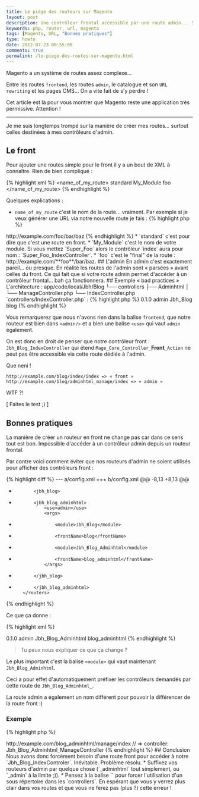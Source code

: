 ```yaml
---
title: Le piège des routeurs sur Magento
layout: post
description: Une contrôleur frontal accessible par une route admin... Si si... C'est possible ! #fail
keywords: php, router, url, magento
tags: [Magento, URL, "Bonnes pratiques"]
type: howto
date: 2012-07-23 00:55:00
comments: true
permalink: /le-piege-des-routes-sur-magento.html
---
```


Magento a un système de routes assez complexe...

Entre les routes `frontend`, les routes `admin`, le catalogue et son `URL rewriting` et les pages CMS... On a vite fait de s'y perdre !

Cet article est là pour vous montrer que Magento reste une application très permissive. Attention !

<!-- more start -->

<hr />

Je me suis longtemps trompé sur la manière de créer mes routes... surtout celles destinées à mes contrôleurs d'admin.

## Le front

Pour ajouter une routes simple pour le front il y a un bout de XML à connaître. Rien de bien compliqué :

{% highlight xml %}
<frontend>
    <routers>
        <name_of_my_route>
            <use>standard</use>
            <args>
                <module>My_Module</module>
                <frontName>foo</frontName>
            </args>
        </name_of_my_route>
    </routers>
</frontend>
{% endhighlight %}

Quelques explications :

* `name_of_my_route` c'est le nom de la route... vraiment. Par exemple si je veux générer une URL via notre nouvelle route je fais :
{% highlight php %}
<?php
Mage::getUrl('name_of_my_route/bar/baz'); // => http://example.com/foo/bar/baz
{% endhighlight %}
* `<use>standard</use>` c'est pour dire que c'est une route en front.
* `<module>My_Module</module>` c'est le nom de votre module. Si vous mettez `Super_Foo` alors le contrôleur `index` aura pour nom : `Super_Foo_IndexController`.
* `<frontName>foo</frontName>` c'est le "final" de la route : http://example.com/**foo**/bar/baz.

## L'admin

En admin c'est exactement pareil... ou presque.

En réalité les routes de l'admin sont « parsées » avant celles du front. Ce qui fait que si votre route admin permet d'accéder à un contrôleur frontal... bah ça fonctionnera.

## Exemple « bad practices »

L'architecture :

    app/code/local/Jbh/Blog
    └── controllers
        ├── Adminhtml
        │   └── ManageController.php
        └── IndexController.php

`controllers/IndexController.php` :

{% highlight php %}
<?php
class Jbh_Blog_IndexController extends Mage_Core_Controller_Front_Action
{
    public function indexAction()
    {
        exit('front');
    }
}
{% endhighlight %}

`controllers/Adminhtml/MagnageController.php` :

{% highlight php %}
<?php
class Jbh_Blog_Adminhtml_ManageController extends Mage_Adminhtml_Controller_Action
{
    public function indexAction()
    {
        exit('admin');
    }
}
{% endhighlight %}

Maintenant regardez bien ce fichier de config :

{% highlight xml %}
<?xml version="1.0" encoding="utf-8"?>
<config>
    <modules>
        <Jbh_Blog>
            <version>0.1.0</version>
        </Jbh_Blog>
    </modules>
    <frontend />
    <admin>
        <routers>
            <jbh_blog>
                <use>admin</use>
                <args>
                    <module>Jbh_Blog</module>
                    <frontName>blog</frontName>
                </args>
            </jbh_blog>
        </routers>
    </admin>
</config>
{% endhighlight %}

Vous remarquerez que nous n'avons rien dans la balise `frontend`, que notre routeur est bien dans `<admin/>` et a bien une balise `<use>` qui vaut `admin` également.

On est donc en droit de penser que notre contrôleur front : `Jbh_Blog_IndexController` qui étend `Mage_Core_Controller_`**Front**`_Action` ne peut pas être accessible via cette route dédiée à l'admin.

Que neni !

    http://example.com/blog/index/index => « front »
    http://example.com/blog/adminhtml_manage/index => « admin »

WTF ?!

[ Faites le test ;) ]

## Bonnes pratiques

La manière de créer un routeur en front ne change pas car dans ce sens tout est bon. Impossible d'accéder à un contrôleur admin depuis un routeur frontal.

Par contre voici comment éviter que nos routeurs d'admin ne soient utilisés pour afficher des contrôleurs front :

{% highlight diff %}
--- a/config.xml
+++ b/config.xml
@@ -8,13 +8,13 @@
     <frontend />
     <admin>
         <routers>
-            <jbh_blog>
+            <jbh_blog_adminhtml>
                 <use>admin</use>
                 <args>
-                    <module>Jbh_Blog</module>
-                    <frontName>blog</frontName>
+                    <module>Jbh_Blog_Adminhtml</module>
+                    <frontName>blog_adminhtml</frontName>
                 </args>
-            </jbh_blog>
+            </jbh_blog_adminhtml>
         </routers>
     </admin>
 </config>
{% endhighlight %}

Ce que ça donne :

{% highlight xml %}
<?xml version="1.0" encoding="utf-8"?>
<config>
    <modules>
        <Jbh_Blog>
            <version>0.1.0</version>
        </Jbh_Blog>
    </modules>
    <frontend />
    <admin>
        <routers>
            <jbh_blog_adminhtml>
                <use>admin</use>
                <args>
                    <module>Jbh_Blog_Adminhtml</module>
                    <frontName>blog_adminhtml</frontName>
                </args>
            </jbh_blog_adminhtml>
        </routers>
    </admin>
</config>
{% endhighlight %}

> Tu peux nous expliquer ce que ça change ?

Le plus important c'est la balise `<module>` qui vaut maintenant `Jbh_Blog_Adminhtml`.

Ceci a pour effet d'automatiquement préfixer les contrôleurs demandés par cette route de `Jbh_Blog_Adminhtml_`.

La route admin a également un nom différent pour pouvoir la différencer de la route front :)

### Exemple

{% highlight php %}
<?php

Mage::getUrl('jbh_blog_adminhtml/manage/index');
// => http://example.com/blog_adminhtml/manage/index
// => controller: Jbh_Blog_Adminhtml_ManageController
{% endhighlight %}

## Conclusion

Nous avons donc forcément besoin d'une route front pour accéder à notre `Jbh_Blog_IndexControler`. Inévitable.

Problème résolu.

* Suffixez vos routeurs d'admin par quelque chose (`_adminhtml` tout simplement, ou `_admin` à la limite ;)).
* Pensez à la balise `<module/>` pour forcer l'utilisation d'un sous répertoire dans les `controllers`.

En espérant que vous y verrez plus clair dans vos routes et que vous ne ferez pas (plus ?) cette erreur !

<!-- more end -->

